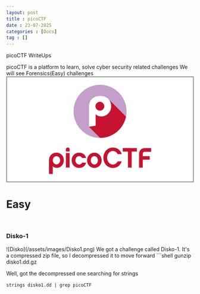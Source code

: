 ```yaml
---
layout: post
title : picoCTF
date : 23-07-2025
categories : [Docs]
tag : []
---
```


picoCTF WriteUps

picoCTF is a platform to learn, solve cyber security related challenges 
We will see Forensics(Easy) challenges
![picoCTF](/assets/images/picoCTF.jpg)
<h1>Easy</h1><br>
<h3>Disko-1</h3>
![Disko](/assets/images/Disko1.png)
We got a challenge called Disko-1. It's a compressed zip file, so I decompressed it to move forward
```shell
gunzip disko1.dd.gz

Well, got the decompressed one searching for strings
```shell
strings disko1.dd | grep picoCTF
